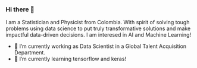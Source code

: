 ### Hi there 👋
I am a Statistician and Physicist from Colombia. With spirit of solving tough problems using data science to put truly transformative solutions and make impactful data-driven decisions. I am interesed in AI and Machine Learning! 

- 🔭 I’m currently working as Data Scientist in a Global Talent Acquisition Department.
- 🌱 I’m currently learning tensorflow and keras!
<!--
**anmarphy/anmarphy** is a ✨ _special_ ✨ repository because its `README.md` (this file) appears on your GitHub profile.

Here are some ideas to get you started:


- 👯 I’m looking to collaborate on ...
- 🤔 I’m looking for help with ...
- 💬 Ask me about ...
- 📫 How to reach me: ...
- 😄 Pronouns: ...
- ⚡ Fun fact: ...
-->
